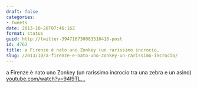 ```yaml
---
draft: false
categories:
- Tweets
date: 2013-10-28T07:46:16Z
format: status
guid: http://twitter-394716730083516416-post
id: 4762
title: a Firenze è nato uno Zonkey (un rarissimo incrocio…
slug: /2013/10/a-firenze-e-nato-uno-zonkey-un-rarissimo-incrocio/
---
```


a Firenze è nato uno Zonkey (un rarissimo incrocio tra una zebra e un asino) [youtube.com/watch?v=94I9TL…](http://www.youtube.com/watch?v=94I9TLeYWpQ)